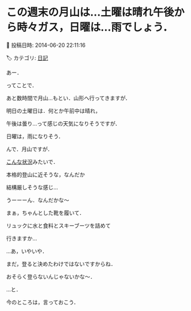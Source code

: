 # この週末の月山は…土曜は晴れ午後から時々ガス，日曜は…雨でしょう．

📅 投稿日時: 2014-06-20 22:11:16

🏷️ カテゴリ: [日記](cc4b5682fb7b8b144980957a978653fb0.md)

あー．





ってことで．


あと数時間で月山…もとい．山形へ行ってきますが．


明日の土曜日は．何とか午前中は晴れ，


午後は曇り…って感じの天気になりそうですが．


日曜は，雨になりそう．





んで．月山ですが．


[こんな状況](http://www.gassan.org/bbs/gassanbbs.cgi?page=1#1403252738)みたいで．


本格的登山に近そうな，なんだか


結構厳しそうな感じ…


うーーーん．なんだかな～





まぁ，ちゃんとした靴を履いて．


リュックに水と食料とスキーブーツを詰めて


行きますか…





…あ，いやいや．


まだ，登ると決めたわけではないですからね．


おそらく登らないんじゃないかな～．


…と．


今のところは，言っておこう．
